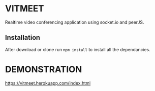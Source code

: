 # VITMEET
Realtime video conferencing application using socket.io and peerJS.



## Installation 
After download or clone run `npm install` to install all the dependancies.

# DEMONSTRATION
https://vitmeet.herokuapp.com/index.html

